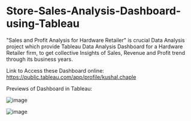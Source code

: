 # Store-Sales-Analysis-Dashboard-using-Tableau


"Sales and Profit Analysis for Hardware Retailer"  is crucial Data Analysis project which provide Tableau Data Analysis Dashboard for a Hardware Retailer firm, to get collective Insights of Sales, Revenue and Profit trend through its business years. 


Link to Access these Dashboard online: https://public.tableau.com/app/profile/kushal.chaple


Previews of Dashboard in Tableau:


![image](https://github.com/KushalC09/Store-Sales-Analysis-Dashboard-using-Tableau/assets/111130286/a4075733-a4c3-47e8-93ca-70c253ef7eed)


![image](https://github.com/KushalC09/Store-Sales-Analysis-Dashboard-using-Tableau/assets/111130286/abda6bf6-c312-4853-b349-5ca6cb7550a4)



